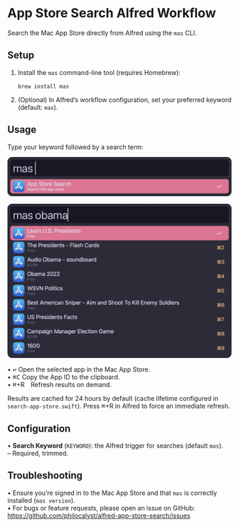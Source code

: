 # App Store Search Alfred Workflow

Search the Mac App Store directly from Alfred using the `mas` CLI.

## Setup

1. Install the `mas` command-line tool (requires Homebrew):  
   ```shell
   brew install mas
   ```
2. (Optional) In Alfred’s workflow configuration, set your preferred keyword (default: `mas`).

## Usage

Type your keyword followed by a search term:

![Alfred search for mas](assets/search.png)

![Alfred results for mas slack](assets/results.png)

• <kbd>↩︎</kbd> Open the selected app in the Mac App Store.  
• <kbd>⌘</kbd><kbd>C</kbd> Copy the App ID to the clipboard.  
• <kbd>⌘</kbd>+R Refresh results on demand.

Results are cached for 24 hours by default (cache lifetime configured in `search-app-store.swift`). Press <kbd>⌘</kbd>+R in Alfred to force an immediate refresh.

## Configuration

• **Search Keyword** (`KEYWORD`): the Alfred trigger for searches (default `mas`).  
  – Required, trimmed.  

## Troubleshooting

• Ensure you’re signed in to the Mac App Store and that `mas` is correctly installed (`mas version`).  
• For bugs or feature requests, please open an issue on GitHub:  
  https://github.com/philocalyst/alfred-app-store-search/issues
